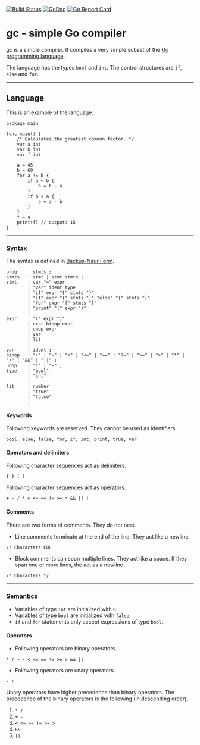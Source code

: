 [![Build Status](https://drone.io/github.com/davidrjenni/gc/status.png)](https://drone.io/github.com/davidrjenni/gc/latest)
[![GoDoc](https://godoc.org/github.com/davidrjenni/gc?status.svg)](https://godoc.org/github.com/davidrjenni/gc)
[![Go Report Card](https://goreportcard.com/badge/github.com/davidrjenni/gc)](https://goreportcard.com/report/github.com/davidrjenni/gc)

# gc - simple Go compiler

gc is a simple compiler. It compiles a very simple subset of the [Go programming language](http://golang.org).

The language has the types ``bool`` and ``int``. The control structures are ``if``, ``else`` and ``for``.

***

## Language
This is an example of the language:

```
package main

func main() {
	/* Calculates the greatest common factor. */
	var a int
	var b int
	var f int

	a = 45
	b = 60
	for a != b {
		if a < b {
			b = b - a
		}
		if b < a {
			a = a - b
		}
	}
	f = a
	print(f) // output: 15
}
```

***

### Syntax
The syntax is defined in [Backus-Naur Form](https://en.wikipedia.org/wiki/Backus%E2%80%93Naur_Form).
```
prog    : stmts ;
stmts   : stmt | stmt stmts ;
stmt    : var "=" expr
        | "var" ident type
        | "if" expr "{" stmts "}"
        | "if" expr "{" stmts "}" "else" "{" stmts "}"
        | "for" expr "{" stmts "}"
        | "print" "(" expr ")"
        ;
expr    : "(" expr ")"
        | expr binop expr
        | unop expr
        | var
        | lit
        ;
var     : ident ;
binop   : "+" | "-" | "<" | "<=" | "==" | "!=" | ">=" | ">" | "*" | "/" | "&&" | "||" ;
unop    : "!" | "-" ;
type    : "bool"
        | "int"
        ;
lit     : number
        | "true"
        | "false"
        ;
```

#### Keywords
Following keywords are reserved. They cannot be used as identifiers.

```bool, else, false, for, if, int, print, true, var```

#### Operators and delimiters
Following character sequences act as delimiters.

```{ } ( )```

Following character sequences act as operators.

```+ - / * < <= == != >= > && || !```


#### Comments
There are two forms of comments. They do not nest.

- Line comments terminate at the end of the line. They act like a newline.

```// Characters EOL```

- Block comments can span multiple lines. They act like a space. If they span one or more lines, the act as a newline.

```/* Characters */```

***

### Semantics
- Variables of type ``int`` are initialized with ``0``.
- Variables of type ``bool`` are initialized with ``false``.
- ``if`` and ``for`` statements only accept expressions of type ``bool``.

#### Operators
- Following operators are binary operators.

```* / + - < <= == != >= > && ||```

- Following operators are unary operators.

```- !```

Unary operators have higher precedence than binary operators.
The precedence of the binary operators is the following (in descending order).

1. ``* /``
2. ``+ -``
3. ``< <= == != >= >``
4. ``&&``
5. ``||``
